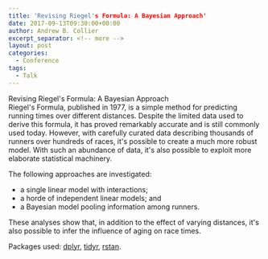 ```yaml
---
title: 'Revising Riegel's Formula: A Bayesian Approach'
date: 2017-09-13T09:30:00+00:00
author: Andrew B. Collier
excerpt_separator: <!-- more -->
layout: post
categories:
  - Conference
tags:
  - Talk
---
```


<!--
	https://www.theguardian.com/lifeandstyle/the-running-blog/2017/mar/28/the-formula-for-marathon-success

	Bayesian model: See "Statistical Rethinking" for how pooling would work. But basically the idea would be to use all of the athletes to generate pooled estimate of a reference pace (say over 10 km) and then look at how this would vary with distance and age.
-->
<div class="talk">
	<div class="title">
	Revising Riegel's Formula: A Bayesian Approach
	</div>
	<div class="abstract">
Riegel's Formula, published in 1977, is a simple method for predicting running times over different distances. Despite the limited data used to derive this formula, it has proved remarkably accurate and is still commonly used today. However, with carefully curated data describing thousands of runners over hundreds of races, it's possible to create a much more robust model. With such an abundance of data, it's also possible to exploit more elaborate statistical machinery.

The following approaches are investigated:

- a single linear model with interactions;
- a horde of independent linear models; and
- a Bayesian model pooling information among runners.

These analyses show that, in addition to the effect of varying distances, it's also possible to infer the influence of aging on race times.

Packages used: [dplyr](http://dplyr.tidyverse.org/), [tidyr](http://tidyr.tidyverse.org/), [rstan](http://mc-stan.org/users/interfaces/rstan).
	</div>
</div>